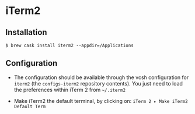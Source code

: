 # iTerm2

## Installation

```
$ brew cask install iterm2 --appdir=/Applications
```

## Configuration

* The configuration should be available through the vcsh configuration for `iterm2` (the `configs-iterm2` repository contents). You just need to load the preferences within iTerm 2 from `~/.iterm2`

* Make iTerm2 the default terminal, by clicking on: `iTerm 2 ▸ Make iTerm2 Default Term`


